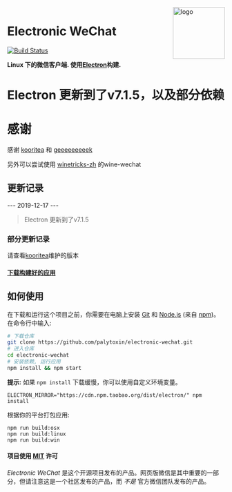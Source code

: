 <img src="assets/icon.png" alt="logo" height="120" align="right" />

# Electronic WeChat

[![Build Status](https://travis-ci.org/palytoxin/electronic-wechat.svg?branch=master)](https://travis-ci.org/palytoxin/electronic-wechat)

**Linux 下的微信客户端. 使用[Electron](https://github.com/atom/electron)构建.**

# Electron 更新到了v7.1.5，以及部分依赖

# 感谢

感谢 [kooritea](https://github.com/kooritea/electronic-wechat) 和 [geeeeeeeeek](https://github.com/geeeeeeeeek/electronic-wechat)

另外可以尝试使用 [winetricks-zh](https://github.com/hillwoodroc/winetricks-zh) 的wine-wechat


## 更新记录

--- 2019-12-17 ---

> Electron 更新到了v7.1.5

### 部分更新记录
请查看[kooritea](https://github.com/kooritea/electronic-wechat)维护的版本

#### [下载构建好的应用](https://github.com/kooritea/electronic-wechat/releases)

## 如何使用

在下载和运行这个项目之前，你需要在电脑上安装 [Git](https://git-scm.com) 和 [Node.js](https://nodejs.org/en/download/) (来自 [npm](https://www.npmjs.com/))。在命令行中输入:

``` bash
# 下载仓库
git clone https://github.com/palytoxin/electronic-wechat.git
# 进入仓库
cd electronic-wechat
# 安装依赖, 运行应用
npm install && npm start
```

**提示:** 如果 `npm install` 下载缓慢，你可以使用自定义环境变量。

`ELECTRON_MIRROR="https://cdn.npm.taobao.org/dist/electron/" npm install`

根据你的平台打包应用:

``` shell
npm run build:osx
npm run build:linux
npm run build:win
```

#### 项目使用 [MIT](LICENSE.md) 许可

*Electronic WeChat* 是这个开源项目发布的产品。网页版微信是其中重要的一部分，但请注意这是一个社区发布的产品，而 *不是* 官方微信团队发布的产品。

